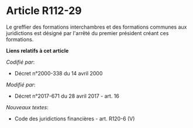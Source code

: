 # Article R112-29

Le greffier des formations interchambres et des formations communes aux juridictions est désigné par l'arrêté du premier
président créant ces formations.

**Liens relatifs à cet article**

_Codifié par_:

  - Décret n°2000-338 du 14 avril 2000

_Modifié par_:

  - Décret n°2017-671 du 28 avril 2017 - art. 16

_Nouveaux textes_:

  - Code des juridictions financières - art. R120-6 (V)
